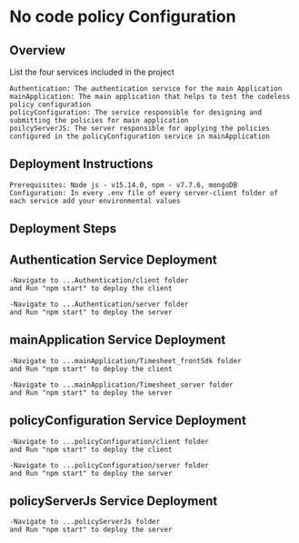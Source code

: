 # No code policy Configuration

## Overview

List the four services included in the project

    Authentication: The authentication service for the main Application
    mainApplication: The main application that helps to test the codeless policy configuration
    policyConfiguration: The service responsible for designing and submitting the policies for main application
    poilcyServerJS: The server responsible for applying the policies configured in the policyConfiguration service in mainApplication

## Deployment Instructions

    Prerequisites: Node js - v15.14.0, npm - v7.7.6, mongoDB
    Configuration: In every .env file of every server-client folder of each service add your environmental values

## Deployment Steps

## Authentication Service Deployment
    -Navigate to ...Authentication/client folder
    and Run "npm start" to deploy the client

    -Navigate to ...Authentication/server folder
    and Run "npm start" to deploy the server

## mainApplication Service Deployment
    -Navigate to ...mainApplication/Timesheet_frontSdk folder
    and Run "npm start" to deploy the client

    -Navigate to ...mainApplication/Timesheet_server folder
    and Run "npm start" to deploy the server

## policyConfiguration Service Deployment
    -Navigate to ...policyConfiguration/client folder
    and Run "npm start" to deploy the client

    -Navigate to ...policyConfiguration/server folder
    and Run "npm start" to deploy the server

## policyServerJs Service Deployment
    -Navigate to ...policyServerJs folder
    and Run "npm start" to deploy the server

